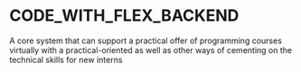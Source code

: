 # CODE_WITH_FLEX_BACKEND
A core system that can support a practical offer of programming courses virtually with a practical-oriented as well as other ways of cementing on the technical skills for new interns
